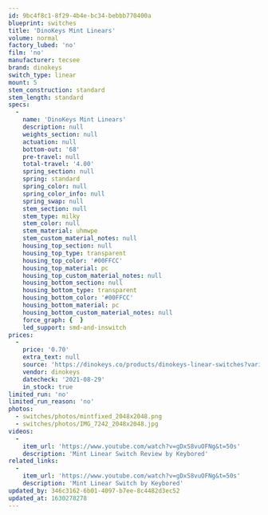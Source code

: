 ```yaml
---
id: 9bc4f8c1-8f29-4b4e-bc34-bebbb770400a
blueprint: switches
title: 'DinoKeys Mint Linears'
volume: normal
factory_lubed: 'no'
film: 'no'
manufacturer: tecsee
brand: dinokeys
switch_type: linear
mount: 5
stem_construction: standard
stem_length: standard
specs:
  -
    name: 'DinoKeys Mint Linears'
    description: null
    weights_section: null
    actuation: null
    bottom-out: '68'
    pre-travel: null
    total-travel: '4.00'
    spring_section: null
    spring: standard
    spring_color: null
    spring_color_info: null
    spring_swap: null
    stem_section: null
    stem_type: milky
    stem_color: null
    stem_material: uhmwpe
    stem_custom_material_notes: null
    housing_top_section: null
    housing_top_type: transparent
    housing_top_color: '#00FFCC'
    housing_top_material: pc
    housing_top_custom_material_notes: null
    housing_bottom_section: null
    housing_bottom_type: transparent
    housing_bottom_color: '#00FFCC'
    housing_bottom_material: pc
    housing_bottom_custom_material_notes: null
    force_graph: {  }
    led_support: smd-and-inswitch
prices:
  -
    price: '0.70'
    extra_text: null
    source: 'https://dinokeys.co/products/dinokeys-linear-switches?variant=39828912013465'
    vendor: dinokeys
    datecheck: '2021-08-29'
    in_stock: true
limited_run: 'no'
limited_run_reason: 'no'
photos:
  - switches/photos/mintfixed_2048x2048.png
  - switches/photos/IMG_7242_2048x2048.jpg
videos:
  -
    item_url: 'https://www.youtube.com/watch?v=gDxS8vuOFNg&t=50s'
    description: 'Mint Linear Switch Review by Keybored'
related_links:
  -
    item_url: 'https://www.youtube.com/watch?v=gDxS8vuOFNg&t=50s'
    description: 'Mint Linear Switch by Keybored'
updated_by: 346c3162-6b01-4097-b7ee-8c4482d3ec52
updated_at: 1630278278
---
```

